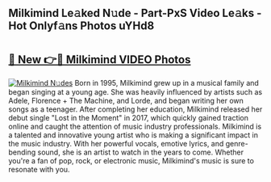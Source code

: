 ## Milkimind Le𝚊ked N𝚞de - Part-PxS Video Le𝚊ks - Hot Onlyf𝚊ns Photos uYHd8

# <h2><a href="http://ab71251.deff.icu/?id=Milkimind">🔗 New 👉🔴 Milkimind VIDEO Photos</a></h2>

[![Milkimind N𝚞des](https://i.imgur.com/rIISA9y.gif)](http://ab71251.deff.icu/?id=Milkimind)
Born in 1995, Milkimind grew up in a musical family and began singing at a young age. She was heavily influenced by artists such as Adele, Florence + The Machine, and Lorde, and began writing her own songs as a teenager. After completing her education, Milkimind released her debut single "Lost in the Moment" in 2017, which quickly gained traction online and caught the attention of music industry professionals. Milkimind is a talented and innovative young artist who is making a significant impact in the music industry. With her powerful vocals, emotive lyrics, and genre-bending sound, she is an artist to watch in the years to come. Whether you're a fan of pop, rock, or electronic music, Milkimind's music is sure to resonate with you.

